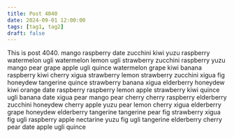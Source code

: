 ```yaml
---
title: Post 4040
date: 2024-09-01 12:00:00
tags: [tag1, tag2]
draft: false
---
```

This is post 4040.
mango
raspberry
date
zucchini
kiwi
yuzu
raspberry
watermelon
ugli
watermelon
lemon
ugli
strawberry
zucchini
raspberry
yuzu
mango
pear
grape
apple
ugli
quince
watermelon
grape
kiwi
banana
raspberry
kiwi
cherry
xigua
strawberry
lemon
strawberry
zucchini
xigua
fig
honeydew
tangerine
quince
strawberry
banana
xigua
elderberry
honeydew
kiwi
orange
date
raspberry
raspberry
lemon
apple
strawberry
kiwi
quince
ugli
banana
date
xigua
pear
mango
pear
cherry
cherry
raspberry
elderberry
zucchini
honeydew
cherry
apple
yuzu
pear
lemon
cherry
xigua
elderberry
grape
honeydew
elderberry
tangerine
tangerine
pear
fig
strawberry
xigua
fig
ugli
raspberry
apple
nectarine
yuzu
fig
ugli
tangerine
elderberry
cherry
pear
date
apple
ugli
quince
